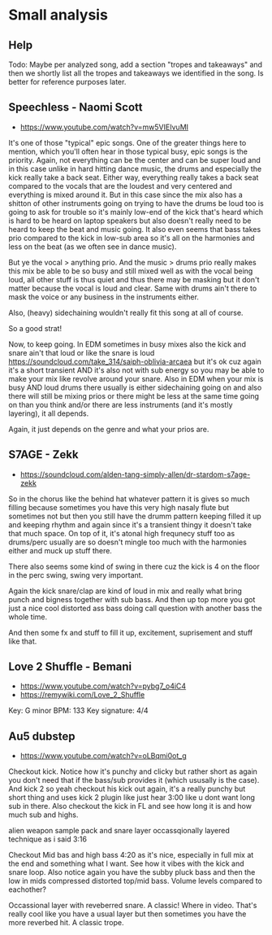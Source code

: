 # Small analysis

## Help
Todo: Maybe per analyzed song, add a section "tropes and takeaways" and then we shortly list all the tropes and takeaways we identified in the song. Is better for reference purposes later.

## Speechless - Naomi Scott
- https://www.youtube.com/watch?v=mw5VIEIvuMI

It's one of those "typical" epic songs. One of the greater things here to mention, which you'll often hear in those typical busy, epic songs is the priority. Again, not everything can be the center and can be super loud and in this case unlike in hard hitting dance music, the drums and especially the kick really take a back seat. Either way, everything really takes a back seat compared to the vocals that are the loudest and very centered and everything is mixed around it. But in this case since the mix also has a shitton of other instruments going on trying to have the drums be loud too is going to ask for trouble so it's mainly low-end of the kick that's heard which is hard to be heard on laptop speakers but also doesn't really need to be heard to keep the beat and music going. It also even seems that bass takes prio compared to the kick in low-sub area so it's all on the harmonies and less on the beat (as we often see in dance music).

But ye the vocal > anything prio. And the music > drums prio really makes this mix be able to be so busy and still mixed well as with the vocal being loud, all other stuff is thus quiet and thus there may be masking but it don't matter because the vocal is loud and clear. Same with drums ain't there to mask the voice or any business in the instruments either.

Also, (heavy) sidechaining wouldn't really fit this song at all of course.

So a good strat!

Now, to keep going. In EDM sometimes in busy mixes also the kick and snare ain't that loud or like the snare is loud https://soundcloud.com/take_314/saiph-oblivia-arcaea but it's ok cuz again it's a short transient AND it's also not with sub energy so you may be able to make your mix like revolve around your snare. Also in EDM when your mix is busy AND loud drums there usually is either sidechaining going on and also there will still be mixing prios or there might be less at the same time going on than you think and/or there are less instruments (and it's mostly layering), it all depends.

Again, it just depends on the genre and what your prios are.

## S7AGE - Zekk
- https://soundcloud.com/alden-tang-simply-allen/dr-stardom-s7age-zekk

So in the chorus like the behind hat whatever pattern it is gives so much filling because sometimes you have this very high nasaly flute but sometimes not but then you still have the drumm pattern keeping filled it up and keeping rhythm and again since it's a transient thingy it doesn't take that much space. On top of it, it's atonal high frequnecy stuff too as drums/perc usually are so doesn't mingle too much with the harmonies either and muck up stuff there.

There also seems some kind of swing in there cuz the kick is 4 on the floor in the perc swing, swing very important.

Again the kick snare/clap are kind of loud in mix and really what bring punch and bigness together with sub bass. And then up top more you got just a nice cool distorted ass bass doing call question with another bass the whole time.

And then some fx and stuff to fill it up, excitement, suprisement and stuff like that.

## Love 2 Shuffle - Bemani
- https://www.youtube.com/watch?v=pybg7_o4iC4
- https://remywiki.com/Love_2_Shuffle

Key: G minor
BPM: 133
Key signature: 4/4

## Au5 dubstep
- https://www.youtube.com/watch?v=oLBqmi0ot_g

Checkout kick. Notice how it's punchy and clicky but rather short as again you don't need that if the bass/sub provides it (which ususally is the case). And kick 2
so yeah checkout his kick out again, it's a really punchy but short thing and uses kick 2 plugin like just hear 3:00 like u dont want long sub in there. Also checkout the kick in FL and see how long it is and how much sub and highs.

alien weapon sample pack and snare layer occassqionally layered technique as i said 3:16

Checkout Mid bas and high bass 4:20 as it's nice, especially in full mix at the end and something what I want. See how it vibes with the kick and snare loop. Also notice again you have the subby pluck bass and then the low in mids compressed distorted top/mid bass. Volume levels compared to eachother?

Occassional layer with reveberred snare. A classic! Where in video. That's really cool like you have a usual layer but then sometimes you have the more reverbed hit. A classic trope.
